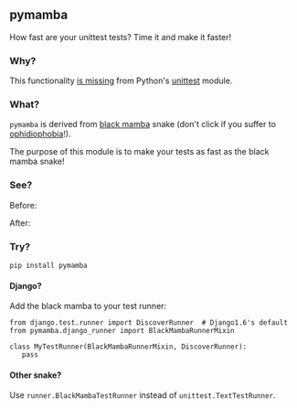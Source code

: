 ## pymamba

How fast are your unittest tests? Time it and make it faster!

### Why?

This functionality [is missing](http://bugs.python.org/issue4080) from Python's
[unittest](https://docs.python.org/3/library/unittest.html) module.

### What?

`pymamba` is derived from [black mamba](http://en.wikipedia.org/wiki/Black_mamba) snake
(don't click if you suffer to [ophidiophobia](http://en.wikipedia.org/wiki/Ophidiophobia)!).

The purpose of this module is to make your tests as fast as the black mamba snake!

### See?

Before:

After:

### Try?

    pip install pymamba

#### Django?

Add the black mamba to your test runner:

    from django.test.runner import DiscoverRunner  # Django1.6's default
    from pymamba.django_runner import BlackMambaRunnerMixin

    class MyTestRunner(BlackMambaRunnerMixin, DiscoverRunner):
       pass

#### Other snake?

Use `runner.BlackMambaTestRunner` instead of `unittest.TextTestRunner`.
